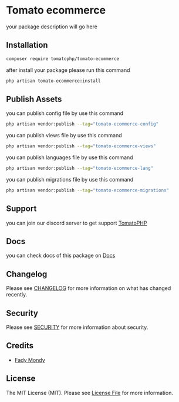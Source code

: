 # Tomato ecommerce

your package description will go here

## Installation

```bash
composer require tomatophp/tomato-ecommerce
```
after install your package please run this command

```bash
php artisan tomato-ecommerce:install
```

## Publish Assets

you can publish config file by use this command

```bash
php artisan vendor:publish --tag="tomato-ecommerce-config"
```

you can publish views file by use this command

```bash
php artisan vendor:publish --tag="tomato-ecommerce-views"
```

you can publish languages file by use this command

```bash
php artisan vendor:publish --tag="tomato-ecommerce-lang"
```

you can publish migrations file by use this command

```bash
php artisan vendor:publish --tag="tomato-ecommerce-migrations"
```

## Support

you can join our discord server to get support [TomatoPHP](https://discord.gg/VZc8nBJ3ZU)

## Docs

you can check docs of this package on [Docs](https://docs.tomatophp.com/plugins/laravel-package-generator)

## Changelog

Please see [CHANGELOG](CHANGELOG.md) for more information on what has changed recently.

## Security

Please see [SECURITY](SECURITY.md) for more information about security.

## Credits

- [Fady Mondy](mailto:info@3x1.io)

## License

The MIT License (MIT). Please see [License File](LICENSE.md) for more information.
